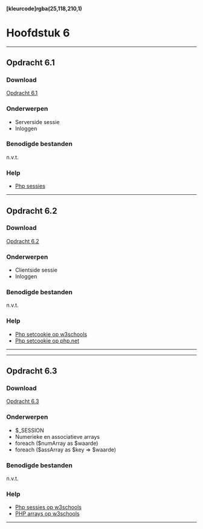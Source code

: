 #### [kleurcode]rgba(25,118,210,1)

# Hoofdstuk 6

---
## Opdracht 6.1

### Download

<a href="https://elo.kw1c.nl/CMS/Studie/811%20ICT-Academie/811%20VakkenInhoud/%5BB.22%20PHP%5D%20PHP/25187%20%C2%A0%20Applicatie-%20en%20mediaontwikkelaar/Periode%2003/Productie/02.%20Opdrachten/Opdracht%206.1.pdf">Opdracht 6.1</a>

### Onderwerpen
- Serverside sessie
- Inloggen


### Benodigde bestanden

n.v.t.

### Help
- <a href="https://www.w3schools.com/php/php_sessions.asp" target="_blank">Php sessies</a>

---
## Opdracht 6.2

### Download

<a href="https://elo.kw1c.nl/CMS/Studie/811%20ICT-Academie/811%20VakkenInhoud/%5BB.22%20PHP%5D%20PHP/25187%20%C2%A0%20Applicatie-%20en%20mediaontwikkelaar/Periode%2003/Productie/02.%20Opdrachten/Opdracht%206.2.pdf" target="_blank">Opdracht 6.2</a>

### Onderwerpen
- Clientside sessie
- Inloggen


### Benodigde bestanden

n.v.t.

### Help
- <a href="https://www.w3schools.com/php/func_http_setcookie.asp" target="_blank">Php setcookie op w3schools</a>
- <a href="http://php.net/manual/en/function.setcookie.php" target="_blank">Php setcookie op php.net</a>

---

---
## Opdracht 6.3

### Download

<a href="https://elo.kw1c.nl/CMS/Studie/811%20ICT-Academie/811%20VakkenInhoud/%5BB.22%20PHP%5D%20PHP/25187%20%C2%A0%20Applicatie-%20en%20mediaontwikkelaar/Periode%2004/Productie/02.%20Opdrachten/Opdracht%206.3.pdf" target="_blank">Opdracht 6.3</a>

### Onderwerpen
- $_SESSION
- Numerieke en associatieve arrays
- foreach ($numArray as $waarde) 
- foreach ($assArray as $key => $waarde)

### Benodigde bestanden

n.v.t.

### Help
- <a href="https://www.w3schools.com/php/php_sessions.asp" target="_blank">Php sessies op w3schools</a>
- <a href="https://www.w3schools.com/php/php_arrays.asp" target="_blank">PHP arrays op w3schools</a>

---